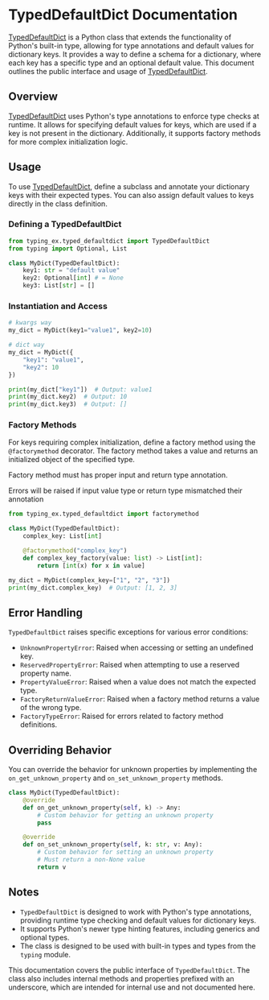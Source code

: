 # TypedDefaultDict Documentation

[TypedDefaultDict](../typing_ex/typed_defaultdict.py) is a Python class that extends the functionality of Python's built-in type, allowing for type annotations and default values for dictionary keys. It provides a way to define a schema for a dictionary, where each key has a specific type and an optional default value. This document outlines the public interface and usage of [TypedDefaultDict](../typing_ex/typed_defaultdict.py).

## Overview

[TypedDefaultDict](../typing_ex/typed_defaultdict.py) uses Python's type annotations to enforce type checks at runtime. It allows for specifying default values for keys, which are used if a key is not present in the dictionary. Additionally, it supports factory methods for more complex initialization logic.

## Usage

To use [TypedDefaultDict](../typing_ex/typed_defaultdict.py), define a subclass and annotate your dictionary keys with their expected types. You can also assign default values to keys directly in the class definition.

### Defining a TypedDefaultDict

```python
from typing_ex.typed_defaultdict import TypedDefaultDict
from typing import Optional, List

class MyDict(TypedDefaultDict):
    key1: str = "default value"
    key2: Optional[int] # = None
    key3: List[str] = []
```

### Instantiation and Access

```python
# kwargs way
my_dict = MyDict(key1="value1", key2=10)

# dict way
my_dict = MyDict({
    "key1": "value1",
    "key2": 10
})

print(my_dict["key1"])  # Output: value1
print(my_dict.key2)  # Output: 10
print(my_dict.key3)  # Output: []
```

### Factory Methods

For keys requiring complex initialization, define a factory method using the `@factorymethod` decorator. The factory method takes a value and returns an initialized object of the specified type.

Factory method must has proper input and return type annotation.

Errors will be raised if input value type or return type mismatched their annotation

```python
from typing_ex.typed_defaultdict import factorymethod

class MyDict(TypedDefaultDict):
    complex_key: List[int]

    @factorymethod("complex_key")
    def complex_key_factory(value: list) -> List[int]:
        return [int(x) for x in value]

my_dict = MyDict(complex_key=["1", "2", "3"])
print(my_dict.complex_key)  # Output: [1, 2, 3]
```

## Error Handling

`TypedDefaultDict` raises specific exceptions for various error conditions:

- `UnknownPropertyError`: Raised when accessing or setting an undefined key.
- `ReservedPropertyError`: Raised when attempting to use a reserved property name.
- `PropertyValueError`: Raised when a value does not match the expected type.
- `FactoryReturnValueError`: Raised when a factory method returns a value of the wrong type.
- `FactoryTypeError`: Raised for errors related to factory method definitions.

## Overriding Behavior

You can override the behavior for unknown properties by implementing the `on_get_unknown_property` and `on_set_unknown_property` methods.

```python
class MyDict(TypedDefaultDict):
    @override
    def on_get_unknown_property(self, k) -> Any:
        # Custom behavior for getting an unknown property
        pass

    @override
    def on_set_unknown_property(self, k: str, v: Any):
        # Custom behavior for setting an unknown property
        # Must return a non-None value
        return v
```

## Notes

- `TypedDefaultDict` is designed to work with Python's type annotations, providing runtime type checking and default values for dictionary keys.
- It supports Python's newer type hinting features, including generics and optional types.
- The class is designed to be used with built-in types and types from the `typing` module.

This documentation covers the public interface of `TypedDefaultDict`. The class also includes internal methods and properties prefixed with an underscore, which are intended for internal use and not documented here.
